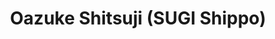 --- 
title: "Oazuke Shitsuji (SUGI Shippo)"
publishdate: "2019-7-14T16:48:46+02:00"
src: "https://365manga.net/manga/oazuke-shitsuji-sugi-shippo"
image: "https://data.365manga.net/images/thumbnails/12068-oazuke-shitsuji-sugi-shippo.jpg"
description: ""
---